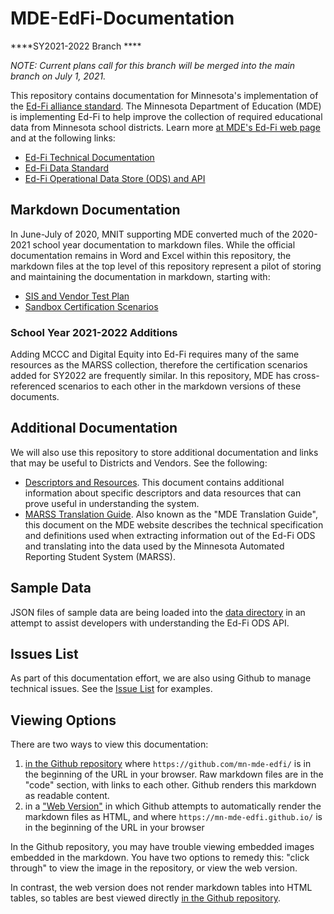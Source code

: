 # MDE-EdFi-Documentation

****SY2021-2022 Branch ****

_NOTE: Current plans call for this branch will be merged into the main branch on July 1, 2021._

This repository contains documentation for Minnesota's implementation of the [Ed-Fi alliance standard](https://www.ed-fi.org/). The Minnesota Department of Education (MDE) is implementing Ed-Fi to help improve the collection of required educational data from Minnesota school districts. Learn more [at MDE's Ed-Fi web page](https://education.mn.gov/MDE/dse/datasub/edfi/) and at the following links:
- [Ed-Fi Technical Documentation](https://techdocs.ed-fi.org/)
- [Ed-Fi Data Standard](https://techdocs.ed-fi.org/display/ETKB/Ed-Fi+Data+Standard)
- [Ed-Fi Operational Data Store (ODS) and API](https://techdocs.ed-fi.org/display/ETKB/Ed-Fi+Operational+Data+Store+and+API)

## Markdown Documentation
In June-July of 2020, MNIT supporting MDE converted much of the 2020-2021 school year documentation to markdown files. While the official documentation remains in Word and Excel within this repository, the markdown files at the top level of this repository represent a pilot of storing and maintaining the documentation in markdown, starting with:

- [SIS and Vendor Test Plan](sis_test_plan_a_toc.md)
- [Sandbox Certification Scenarios](sandbox_cert_a_toc.md)

### School Year 2021-2022 Additions
Adding MCCC and Digital Equity into Ed-Fi requires many of the same resources as the MARSS collection, therefore the certification scenarios added for SY2022 are frequently similar. In this repository, MDE has cross-referenced scenarios to each other in the markdown versions of these documents.

## Additional Documentation
We will also use this repository to store additional documentation and links that may be useful to Districts and Vendors. See the following:
- [Descriptors and Resources](descriptors_resources.md). This document contains additional information about specific descriptors and data resources that can prove useful in understanding the system.
- [MARSS Translation Guide](https://education.mn.gov/mdeprod/idcplg?IdcService=GET_FILE&dDocName=MDE033371&RevisionSelectionMethod=latestReleased&Rendition=primary). Also known as the "MDE Translation Guide", this document on the MDE website describes the technical specification and definitions used when extracting information out of the Ed-Fi ODS and translating into the data used by the Minnesota Automated Reporting Student System (MARSS).

## Sample Data
JSON files of sample data are being loaded into the [data directory](https://github.com/mn-mde-edfi/MDE-EdFi-Documentation/tree/master/data) in an attempt to assist developers with understanding the Ed-Fi ODS API.

## Issues List
As part of this documentation effort, we are also using Github to manage technical issues. See the [Issue List](https://github.com/mn-mde-edfi/MDE-EdFi-Documentation/issues) for examples.

## Viewing Options
There are two ways to view this documentation: 
1. [in the Github repository](https://github.com/mn-mde-edfi/MDE-EdFi-Documentation) where ```https://github.com/mn-mde-edfi/``` is in the beginning of the URL in your browser. Raw markdown files are in the "code" section, with links to each other. Github renders this markdown as readable content.
2. in a ["Web Version"](https://mn-mde-edfi.github.io/MDE-EdFi-Documentation/) in which Github attempts to automatically render the markdown files as HTML, and where ```https://mn-mde-edfi.github.io/``` is in the beginning of the URL in your browser

In the Github repository, you may have trouble viewing embedded images embedded in the markdown. You have two options to remedy this: "click through" to view the image in the repository, or view the web version.

In contrast, the web version does not render markdown tables into HTML tables, so tables are best viewed directly [in the Github repository](https://github.com/mn-mde-edfi/MDE-EdFi-Documentation).
